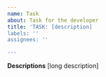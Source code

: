 ```yaml
---
name: Task
about: Task for the developer
title: 'TASK: [description]
labels: ''
assignees: ''

---
```


**Descriptions**
[long description]
